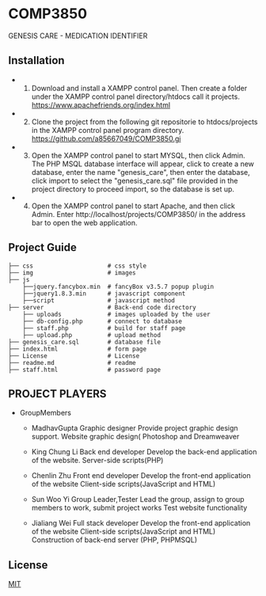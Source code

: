 
# COMP3850
GENESIS CARE - MEDICATION IDENTIFIER

## Installation

* 1. Download and install a XAMPP control panel. Then create a folder under the XAMPP control panel
    directory/htdocs call it projects. https://www.apachefriends.org/index.html

* 2. Clone the project from the following git repositorie to htdocs/projects in the XAMPP control panel program
    directory. https://github.com/a85667049/COMP3850.gi

* 3. Open the XAMPP control panel to start MYSQL, then click Admin. The PHP MSQL database interface will
    appear, click to create a new database, enter the name "genesis_care", then enter the database, click import
    to select the "genesis_care.sql" file provided in the project directory to proceed import, so the database is set
    up.

* 4. Open the XAMPP control panel to start Apache, and then click Admin. Enter
    http://localhost/projects/COMP3850/ in the address bar to open the web application.




## Project Guide

```.
├── css                     # css style
├── img                     # images
├── js 
    ├──jquery.fancybox.min  # fancyBox v3.5.7 popup plugin
    ├──jquery1.8.3.min      # javascript component
    ├──script               # javascript method
├── server                  # Back-end code directory
    ├── uploads             # images uploaded by the user 
    ├── db-config.php       # connect to database
    ├── staff.php           # build for staff page
    ├── upload.php          # upload method
├── genesis_care.sql        # database file  
├── index.html              # form page
├── License                 # License
├── readme.md               # readme
├── staff.html              # password page
```


## PROJECT PLAYERS


* GroupMembers

  * MadhavGupta
    Graphic designer Provide project graphic design support. Website graphic design( Photoshop and Dreamweaver
  
  * King Chung Li 
    Back end developer Develop the back-end application of the website. Server-side scripts(PHP)
  
  * Chenlin Zhu
    Front end developer Develop the front-end application of the website Client-side scripts(JavaScript and HTML)

  * Sun Woo Yi
    Group Leader,Tester Lead the group, assign to group members to work, submit project works Test website functionality

  * Jialiang Wei 
    Full stack developer Develop the front-end application of the website Client-side scripts(JavaScript and HTML) Construction of back-end server (PHP, PHPMSQL)




## License
[MIT](https://choosealicense.com/licenses/mit/)